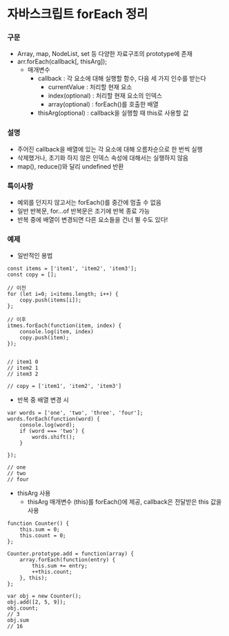 # 자바스크립트 forEach 정리

### 구문
- Array, map, NodeList, set 등 다양한 자료구조의 prototype에 존재
- arr.forEach(callback[, thisArg]);
	- 매개변수
		- callback : 각 요소에 대해 실행할 함수, 다음 세 가지 인수를 받는다
			- currentValue : 처리할 현재 요소
			- index(optional) : 처리할 현재 요소의 인덱스
			- array(optional) : forEach()를 호출한 배열
		- thisArg(optional) : callback을 실행할 때 this로 사용할 값

### 설명
- 주어진 callback을 배열에 있는 각 요소에 대해 오름차순으로 한 번씩 실행
- 삭제했거나, 초기화 하지 않은 인덱스 속성에 대해서는 실행하지 않음
- map(), reduce()와 달리 undefined 반환

### 특이사항
- 예외를 던지지 않고서는 forEach()를 중간에 멈출 수 없음
- 일반 반복문, for...of 반복문은 조기에 반복 종료 가능
- 반복 중에 배열이 변경되면 다른 요소들을 건너 뛸 수도 있다!

### 예제

- 일반적인 용법
``` 
const items = ['item1', 'item2', 'item3'];
const copy = [];

// 이전
for (let i=0; i<items.length; i++) {
	copy.push(items[i]);
};

// 이후
itmes.forEach(function(item, index) {
	console.log(item, index)
	copy.push(item);
});


// item1 0
// item2 1
// item3 2

// copy = ['item1', 'item2', 'item3']

```

- 반복 중 배열 변경 시
```
var words = ['one', 'two', 'three', 'four'];
words.forEach(function(word) {
	console.log(word);
	if (word === 'two') {
		words.shift();
	}

});

// one
// two
// four

```

- thisArg 사용
	- thisArg 매개변수 (this)를 forEach()에 제공, callback은 전달받은 this 값을 사용
```
function Counter() {
	this.sum = 0;
	this.count = 0;
};

Counter.prototype.add = function(array) {
	array.forEach(function(entry) {
		this.sum += entry;
		++this.count;
	}, this);
};

var obj = new Counter();
obj.add([2, 5, 9]);
obj.count;
// 3
obj.sum
// 16


```
